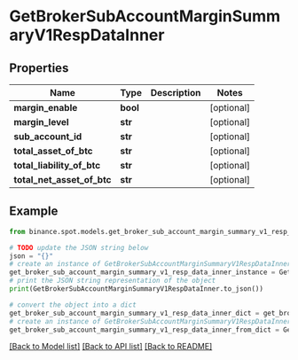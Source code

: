 # GetBrokerSubAccountMarginSummaryV1RespDataInner


## Properties

Name | Type | Description | Notes
------------ | ------------- | ------------- | -------------
**margin_enable** | **bool** |  | [optional] 
**margin_level** | **str** |  | [optional] 
**sub_account_id** | **str** |  | [optional] 
**total_asset_of_btc** | **str** |  | [optional] 
**total_liability_of_btc** | **str** |  | [optional] 
**total_net_asset_of_btc** | **str** |  | [optional] 

## Example

```python
from binance.spot.models.get_broker_sub_account_margin_summary_v1_resp_data_inner import GetBrokerSubAccountMarginSummaryV1RespDataInner

# TODO update the JSON string below
json = "{}"
# create an instance of GetBrokerSubAccountMarginSummaryV1RespDataInner from a JSON string
get_broker_sub_account_margin_summary_v1_resp_data_inner_instance = GetBrokerSubAccountMarginSummaryV1RespDataInner.from_json(json)
# print the JSON string representation of the object
print(GetBrokerSubAccountMarginSummaryV1RespDataInner.to_json())

# convert the object into a dict
get_broker_sub_account_margin_summary_v1_resp_data_inner_dict = get_broker_sub_account_margin_summary_v1_resp_data_inner_instance.to_dict()
# create an instance of GetBrokerSubAccountMarginSummaryV1RespDataInner from a dict
get_broker_sub_account_margin_summary_v1_resp_data_inner_from_dict = GetBrokerSubAccountMarginSummaryV1RespDataInner.from_dict(get_broker_sub_account_margin_summary_v1_resp_data_inner_dict)
```
[[Back to Model list]](../README.md#documentation-for-models) [[Back to API list]](../README.md#documentation-for-api-endpoints) [[Back to README]](../README.md)



